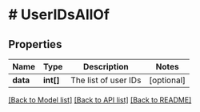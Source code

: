 # # UserIDsAllOf

## Properties

Name | Type | Description | Notes
------------ | ------------- | ------------- | -------------
**data** | **int[]** | The list of user IDs | [optional]

[[Back to Model list]](../README.md#documentation-for-models) [[Back to API list]](../README.md#documentation-for-api-endpoints) [[Back to README]](../README.md)
